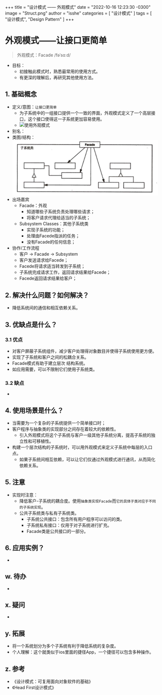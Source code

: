 +++
title = "设计模式 —— 外观模式"
date = "2022-10-16 12:23:30 -0300"
image = "Struct.png"
author = "isshe"
categories = [ "设计模式" ]
tags = [ "设计模式", "Design Pattern" ]
+++


# 外观模式——让接口更简单
> 外观模式：Facade /fəˈsɑːd/

* 目标：
    * 初接触此模式时，熟悉最常用的使用方式。
    * 有更深的理解后，再研究其他使用方法。

## 1. 基础概念
* 定义/意图：`让接口更简单`
    * 为子系统中的一组接口提供一个一致的界面，外观模式定义了一个高层接口，这个接口使得这一子系统更加容易使用。
    * ![使用外观模式](Facade.png)
* 别名：
* 类图/结构：
![类图](Struct.png)
* 出场嘉宾
    * Facade：外观
        * 知道哪些子系统负责处理哪些请求；
        * 将客户请求代理给适当的子系统；
    * Subsystem Classes：其他子系统类
        * 实现子系统的功能；
        * 处理由Facede指派的任务；
        * 没有Facade的任何信息；
* 协作/工作流程
    * 客户 -> Facade -> Subsystem
    * 客户发送请求给Facede；
    * Facede将请求适当转发到子系统；
    * 子系统完成请求工作，返回请求结果给Facede；
    * Facede返回请求结果给客户；


## 2. 解决什么问题？如何解决？
* 降低系统间的通信和相互依赖关系。


## 3. 优缺点是什么？
### 3.1 优点
* 对客户屏蔽子系统组件，减少客户处理得对象数目并使得子系统使用更方便。
* 实现了子系统和客户之间的松耦合关系。
* Facade模式有助于建立层次 结构系统。
* 如应用需要，可以不限制它们使用子系统类。


### 3.2 缺点
* 


## 4. 使用场景是什么？
* 当需要为一个复杂的子系统提供一个简单接口时；
* 客户程序与抽象类的实现部分之间存在着较大的依赖性。
    * 引入外观模式将这个子系统与客户一级其他子系统分离，提高子系统的独立性和可移植性。
* 构建一个层次结构的子系统时，可以用外观模式来定义子系统中每层的入口点。
    * 如果子系统间相互依赖，可以让它们仅通过外观模式进行通讯，从而简化依赖关系。


## 5. 注意
* 实现时注意：
    * 降低客户-子系统的耦合度。使用`抽象类实现Facade`而`它的具体子类对应于不同的子系统实现`。
    * 公共子系统类与私有子系统类。
        * 子系统公共接口：包含所有用户程序可以访问的类。
        * 子系统私有接口：仅用于对子系统进行扩充。
        * Facade类是公共接口的一部分。

## 6. 应用实例？
* 

## w. 待办
* 

## x. 疑问
* 

## y. 拓展
* 将一个系统划分为多个子系统有利于降低系统的复杂度。
* 个人理解：这个就类似于ios里面的捷径App，一个捷径可以包含多种操作。
## z. 参考
* 《设计模式：可复用面向对象软件的基础》
* 《Head First设计模式》

